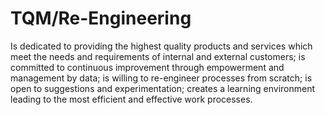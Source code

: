 # TQM/Re-Engineering 

Is dedicated to providing the highest quality products and services which meet the needs and requirements of internal and external customers; is committed to continuous improvement through empowerment and management by data; is willing to re-engineer processes from scratch; is open to suggestions and experimentation; creates a learning environment leading to the most efficient and effective work processes.